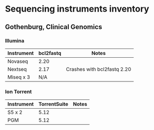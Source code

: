 # Sequencing instruments inventory

## Gothenburg, Clinical Genomics

### Illumina

| Instrument | bcl2fastq | Notes                       |
|------------|-----------|-----------------------------|
| Novaseq    | 2.20      |                             |
| Nextseq    | 2.17      | Crashes with bcl2fastq 2.20 |
| Miseq x 3  | N/A       |                             |

### Ion Torrent

| Instrument | TorrentSuite | Notes |
|------------|--------------|-------|
| S5 x 2     | 5.12         |       |
| PGM        | 5.12         |       |
